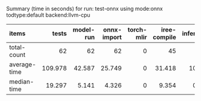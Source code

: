 Summary (time in seconds) for run: test-onnx using mode:onnx todtype:default backend:llvm-cpu

| items        |   tests |   model-run |   onnx-import |   torch-mlir |   iree-compile |   inference |
|:-------------|--------:|------------:|--------------:|-------------:|---------------:|------------:|
| total-count  |  62     |      62     |        62     |            0 |         45     |      18     |
| average-time | 109.978 |      42.587 |        25.749 |            0 |         31.418 |      10.223 |
| median-time  |  19.297 |       5.141 |         4.326 |            0 |          9.354 |       0.476 |
